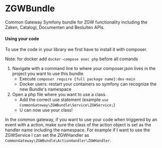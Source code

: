 # ZGWBundle

Common Gateway Symfony bundle for ZGW functionality including the Zaken, Catalogi, Documenten and Besluiten APIs.

#### Using your code

To use the code in your library we first have to install it with composer.

Note: for docker add `docker-compose exec php` before all comands

1. Navigate with a command line to where your composer.json lives in the project you want to use this bundle.
   * Execute `composer require {full package name}:dev-main`
   * Docker users: restart your containers so symfony can recognize the new Bundle's namespace
2. Open a php file where you want to use a class.
   * Add the correct use statement (example `use CommonGateway\ZGWBundle\Service\ZGWService;`)
   * U can now use your class!

In the common gateway, if you want to use your code when triggered by an event with a action, make sure the class of the action object is set as the handler name including the namespace. For example if I want to use the ZGWService I can set the ZGWHandler as `CommonGateway\ZGWBundle\ActionHandler\ZGWHandler`.
